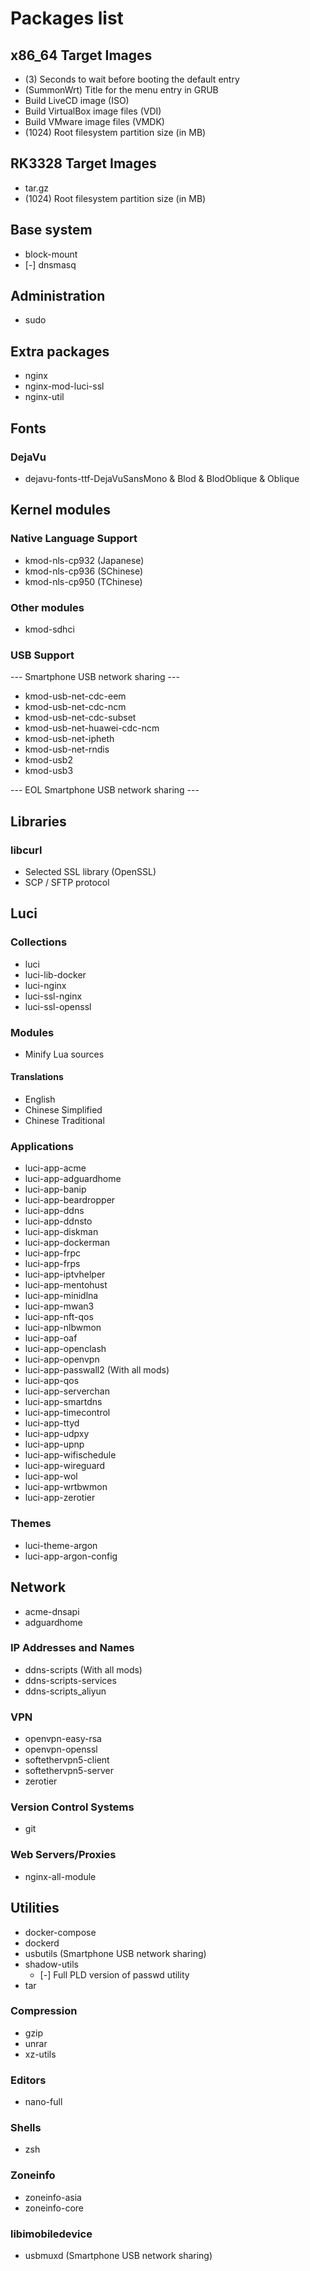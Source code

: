 # Packages list
## x86_64 Target Images
- (3) Seconds to wait before booting the default entry
- (SummonWrt) Title for the menu entry in GRUB
- Build LiveCD image (ISO)
- Build VirtualBox image files (VDI)
- Build VMware image files (VMDK)
- (1024) Root filesystem partition size (in MB)

## RK3328 Target Images
- tar.gz
- (1024) Root filesystem partition size (in MB)

## Base system
- block-mount
- [-] dnsmasq

## Administration
- sudo

## Extra packages
- nginx
- nginx-mod-luci-ssl
- nginx-util

## Fonts
### DejaVu
- dejavu-fonts-ttf-DejaVuSansMono & Blod & BlodOblique & Oblique

## Kernel modules
### Native Language Support
- kmod-nls-cp932 (Japanese)
- kmod-nls-cp936 (SChinese)
- kmod-nls-cp950 (TChinese)

### Other modules
- kmod-sdhci

### USB Support
--- Smartphone USB network sharing ---

- kmod-usb-net-cdc-eem
- kmod-usb-net-cdc-ncm
- kmod-usb-net-cdc-subset
- kmod-usb-net-huawei-cdc-ncm
- kmod-usb-net-ipheth
- kmod-usb-net-rndis
- kmod-usb2
- kmod-usb3

--- EOL Smartphone USB network sharing ---

## Libraries
### libcurl
- Selected SSL library (OpenSSL)
- SCP / SFTP protocol

## Luci
### Collections
- luci
- luci-lib-docker
- luci-nginx
- luci-ssl-nginx
- luci-ssl-openssl

### Modules
- Minify Lua sources

#### Translations
- English
- Chinese Simplified
- Chinese Traditional

### Applications
- luci-app-acme
- luci-app-adguardhome
- luci-app-banip
- luci-app-beardropper
- luci-app-ddns
- luci-app-ddnsto
- luci-app-diskman
- luci-app-dockerman
- luci-app-frpc
- luci-app-frps
- luci-app-iptvhelper
- luci-app-mentohust
- luci-app-minidlna
- luci-app-mwan3
- luci-app-nft-qos
- luci-app-nlbwmon
- luci-app-oaf
- luci-app-openclash
- luci-app-openvpn
- luci-app-passwall2 (With all mods)
- luci-app-qos
- luci-app-serverchan
- luci-app-smartdns
- luci-app-timecontrol
- luci-app-ttyd
- luci-app-udpxy
- luci-app-upnp
- luci-app-wifischedule
- luci-app-wireguard
- luci-app-wol
- luci-app-wrtbwmon
- luci-app-zerotier

### Themes
- luci-theme-argon
- luci-app-argon-config

## Network
- acme-dnsapi
- adguardhome

### IP Addresses and Names
- ddns-scripts (With all mods)
- ddns-scripts-services
- ddns-scripts_aliyun

### VPN
- openvpn-easy-rsa
- openvpn-openssl
- softethervpn5-client
- softethervpn5-server
- zerotier

### Version Control Systems
- git

### Web Servers/Proxies
- nginx-all-module

## Utilities
- docker-compose
- dockerd
- usbutils (Smartphone USB network sharing)
- shadow-utils
  - [-] Full PLD version of passwd utility
- tar

### Compression
- gzip
- unrar
- xz-utils

### Editors
- nano-full

### Shells
- zsh

### Zoneinfo
- zoneinfo-asia
- zoneinfo-core

### libimobiledevice
- usbmuxd (Smartphone USB network sharing)
